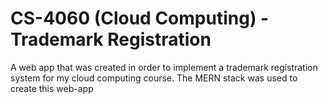 # CS-4060 (Cloud Computing) - Trademark Registration

A web app that was created in order to implement a trademark registration system for my cloud computing course. The MERN stack was used to create this web-app
